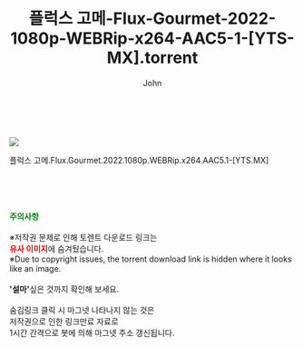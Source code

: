 ﻿---
layout: post
title:  "    플럭스 고메-Flux-Gourmet-2022-1080p-WEBRip-x264-AAC5-1-[YTS-MX].torrent"
author: John
categories: [ 영화 ]
tags: [  ]
image: https://torrentrj55.com/uploadfile/full/635059c10f75c125bd0583eab51f67bd792f50a9.jpg 
description: "    플럭스 고메-Flux-Gourmet-2022-1080p-WEBRip-x264-AAC5-1-[YTS-MX] torrent 정보 공유"
toc: true
toc_sticky: true
---

<br>
<p><img src="https://torrentrj55.com/uploadfile/full/635059c10f75c125bd0583eab51f67bd792f50a9.jpg"/></p>
 플럭스 고메.Flux.Gourmet.2022.1080p.WEBRip.x264.AAC5.1-[YTS.MX]  
    
<br><br><br>
<p data-ke-size="size16"><b><span style="color: green;">주의사항</span></b><br /><br />※저작권 문제로 인해 토렌트 다운로드 링크는<br /><b><span style="color: red;">유사 이미지</span></b>에 숨겨뒀습니다.<br />※Due to copyright issues, the torrent download link is hidden where it looks like an image.<br /><br /><b>'설마'</b>싶은 것까지 확인해 보세요.<br /><br />숨김링크 클릭 시 마그넷 나타나지 않는 것은<br />저작권으로 인한 링크만료 자료로<br />1시간 간격으로 봇에 의해 마그넷 주소 갱신됩니다.</p>
